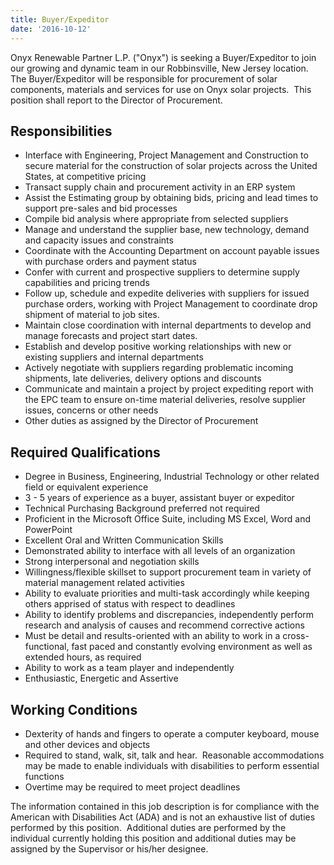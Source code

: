 ```yaml
---
title: Buyer/Expeditor
date: '2016-10-12'
---
```


Onyx Renewable Partner L.P. ("Onyx") is seeking a Buyer/Expeditor to join our growing and dynamic team in our Robbinsville, New Jersey location.  The Buyer/Expeditor will be responsible for procurement of solar components, materials and services for use on Onyx solar projects.  This position shall report to the Director of Procurement.   

## Responsibilities

- Interface with Engineering, Project Management and Construction to secure material for the construction of solar projects across the United States, at competitive pricing
- Transact supply chain and procurement activity in an ERP system
- Assist the Estimating group by obtaining bids, pricing and lead times to support pre-sales and bid processes
- Compile bid analysis where appropriate from selected suppliers
- Manage and understand the supplier base, new technology, demand and capacity issues and constraints
- Coordinate with the Accounting Department on account payable issues with purchase orders and payment status
- Confer with current and prospective suppliers to determine supply capabilities and pricing trends
- Follow up, schedule and expedite deliveries with suppliers for issued purchase orders, working with Project Management to coordinate drop shipment of material to job sites.
- Maintain close coordination with internal departments to develop and manage forecasts and project start dates.
- Establish and develop positive working relationships with new or existing suppliers and internal departments
- Actively negotiate with suppliers regarding problematic incoming shipments, late deliveries, delivery options and discounts
- Communicate and maintain a project by project expediting report with the EPC team to ensure on-time material deliveries, resolve supplier issues, concerns or other needs
- Other duties as assigned by the Director of Procurement

## Required Qualifications

- Degree in Business, Engineering, Industrial Technology or other related field or equivalent experience
- 3 - 5 years of experience as a buyer, assistant buyer or expeditor
- Technical Purchasing Background preferred not required
- Proficient in the Microsoft Office Suite, including MS Excel, Word and PowerPoint
- Excellent Oral and Written Communication Skills
- Demonstrated ability to interface with all levels of an organization
- Strong interpersonal and negotiation skills
- Willingness/flexible skillset to support procurement team in variety of material management related activities
- Ability to evaluate priorities and multi-task accordingly while keeping others apprised of status with respect to deadlines
- Ability to identify problems and discrepancies, independently perform research and analysis of causes and recommend corrective actions
- Must be detail and results-oriented with an ability to work in a cross-functional, fast paced and constantly evolving environment as well as extended hours, as required
- Ability to work as a team player and independently
- Enthusiastic, Energetic and Assertive

## Working Conditions

- Dexterity of hands and fingers to operate a computer keyboard, mouse and other devices and objects
- Required to stand, walk, sit, talk and hear.  Reasonable accommodations may be made to enable individuals with disabilities to perform essential functions
- Overtime may be required to meet project deadlines

The information contained in this job description is for compliance with the American with Disabilities Act (ADA) and is not an exhaustive list of duties performed by this position.  Additional duties are performed by the individual currently holding this position and additional duties may be assigned by the Supervisor or his/her designee.
